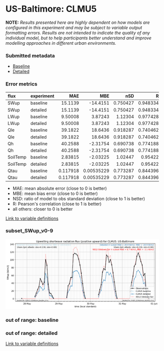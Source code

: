# US-Baltimore: CLMU5

**NOTE:** *Results presented here are highly dependent on how models are configured in this experiment and may be subject to variable output formatting errors. Results are not intended to indicate the quality of any individual model, but to help participants better understand and improve modelling approaches in different urban environments.*

### Submitted metadata

- [Baseline](CLMU5_US-Baltimore_baseline_attrs.md)
- [Detailed](CLMU5_US-Baltimore_detailed_attrs.md)

### Error metrics

| flux     | experiment   |       MAE |          MBE |      nSD |        R |        5th |     95th |      RMSE |    cRMSE |        AMBE |     1-nSD |       1-R |   nSkewness |   nKurtosis |   Overlap |
|:---------|:-------------|----------:|-------------:|---------:|---------:|-----------:|---------:|----------:|---------:|------------:|----------:|----------:|------------:|------------:|----------:|
| SWup     | baseline     | 15.1139   | -14.4151     | 0.750427 | 0.948334 |  0.737162  | 33.2316  | 19.1058   | 0.373937 | 14.4151     | 0.249573  | 0.0516656 |   1.55814   |   7.53013   | 0.199397  |
| SWup     | detailed     | 15.1139   | -14.4151     | 0.750427 | 0.948334 |  0.737162  | 33.2316  | 19.1058   | 0.373937 | 14.4151     | 0.249573  | 0.0516656 |   1.55814   |   7.53013   | 0.199397  |
| LWup     | baseline     |  9.50008  |   3.87243    | 1.12304  | 0.977428 |  1.36175   | 29.7978  | 14.6993   | 0.256587 |  3.87243    | 0.123036  | 0.0225721 |   7.55098   |   0.467658  | 0.0671496 |
| LWup     | detailed     |  9.50008  |   3.87243    | 1.12304  | 0.977428 |  1.36175   | 29.7978  | 14.6993   | 0.256587 |  3.87243    | 0.123036  | 0.0225721 |   7.55098   |   0.467658  | 0.0671496 |
| Qle      | baseline     | 39.1822   |  18.6436     | 0.918287 | 0.740462 | 14.541     |  5.05491 | 53.6357   | 0.695225 | 18.6436     | 0.081713  | 0.259538  |   0.0336763 |   0.013142  | 0.291623  |
| Qle      | detailed     | 39.1822   |  18.6436     | 0.918287 | 0.740462 | 14.541     |  5.05491 | 53.6357   | 0.695225 | 18.6436     | 0.081713  | 0.259538  |   0.0336763 |   0.013142  | 0.291623  |
| Qh       | baseline     | 40.2588   |  -2.31754    | 0.690738 | 0.774188 |  5.86923   | 76.2846  | 56.6621   | 0.638433 |  2.31754    | 0.309263  | 0.225812  |   0.352358  |   0.389218  | 0.27593   |
| Qh       | detailed     | 40.2588   |  -2.31754    | 0.690738 | 0.774188 |  5.86923   | 76.2846  | 56.6621   | 0.638433 |  2.31754    | 0.309263  | 0.225812  |   0.352358  |   0.389218  | 0.27593   |
| SoilTemp | baseline     |  2.83815  |  -2.03225    | 1.02447  | 0.95422  |  1.84387   |  1.22867 |  3.51951  | 0.307245 |  2.03225    | 0.0244691 | 0.04578   |   0.401212  |   0.0625249 | 0.138777  |
| SoilTemp | detailed     |  2.83815  |  -2.03225    | 1.02447  | 0.95422  |  1.84387   |  1.22867 |  3.51951  | 0.307245 |  2.03225    | 0.0244691 | 0.04578   |   0.401212  |   0.0625249 | 0.138777  |
| Qtau     | baseline     |  0.117918 |   0.00535229 | 0.773287 | 0.844396 |  0.0248094 |  0.14165 |  0.163888 | 0.540418 |  0.00535229 | 0.226714  | 0.155604  |   0.0326131 |   0.112573  | 0.218629  |
| Qtau     | detailed     |  0.117918 |   0.00535229 | 0.773287 | 0.844396 |  0.0248094 |  0.14165 |  0.163888 | 0.540418 |  0.00535229 | 0.226714  | 0.155604  |   0.0326131 |   0.112573  | 0.218629  |

 - MAE: mean absolute error (close to 0 is better)
 - MBE: mean bias error (close to 0 is better)
 - NSD: ratio of model to obs standard deviation (close to 1 is better)
 - R: Pearson's correlation (close to 1 is better)
 - all others: closer to 0 is better

[Link to variable definitions](../modelattrs/variable_definitions.md)

### <a name="subset_swup_v0-9"></a>subset_SWup_v0-9
[![CLMU5_US-Baltimore_subset_SWup_v0-9.png](CLMU5_US-Baltimore_subset_SWup_v0-9.png)](CLMU5_US-Baltimore_subset_SWup_v0-9.png)

### out of range: baseline


### out of range: detailed



[Link to variable definitions](../modelattrs/variable_definitions.md)

